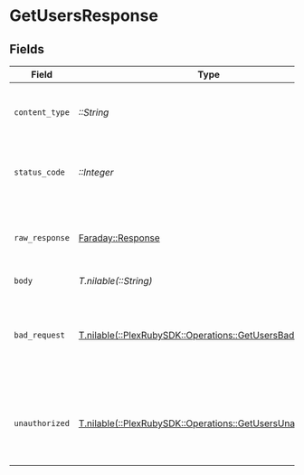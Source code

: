 # GetUsersResponse


## Fields

| Field                                                                                                         | Type                                                                                                          | Required                                                                                                      | Description                                                                                                   |
| ------------------------------------------------------------------------------------------------------------- | ------------------------------------------------------------------------------------------------------------- | ------------------------------------------------------------------------------------------------------------- | ------------------------------------------------------------------------------------------------------------- |
| `content_type`                                                                                                | *::String*                                                                                                    | :heavy_check_mark:                                                                                            | HTTP response content type for this operation                                                                 |
| `status_code`                                                                                                 | *::Integer*                                                                                                   | :heavy_check_mark:                                                                                            | HTTP response status code for this operation                                                                  |
| `raw_response`                                                                                                | [Faraday::Response](https://www.rubydoc.info/gems/faraday/Faraday/Response)                                   | :heavy_check_mark:                                                                                            | Raw HTTP response; suitable for custom response parsing                                                       |
| `body`                                                                                                        | *T.nilable(::String)*                                                                                         | :heavy_minus_sign:                                                                                            | N/A                                                                                                           |
| `bad_request`                                                                                                 | [T.nilable(::PlexRubySDK::Operations::GetUsersBadRequest)](../../models/operations/getusersbadrequest.md)     | :heavy_minus_sign:                                                                                            | Bad Request - A parameter was not specified, or was specified incorrectly.                                    |
| `unauthorized`                                                                                                | [T.nilable(::PlexRubySDK::Operations::GetUsersUnauthorized)](../../models/operations/getusersunauthorized.md) | :heavy_minus_sign:                                                                                            | Unauthorized - Returned if the X-Plex-Token is missing from the header or query.                              |
